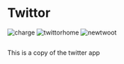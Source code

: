# Twittor
![charge](https://user-images.githubusercontent.com/31405248/114267938-d937fc80-99fe-11eb-838f-8d2eb0af4eea.png)
![twittorhome](https://user-images.githubusercontent.com/31405248/114267941-dd641a00-99fe-11eb-9781-49c7256f370b.png)
![newtwoot](https://user-images.githubusercontent.com/31405248/114267943-df2ddd80-99fe-11eb-9776-b2a287103fef.png)






##
This is a copy of the twitter app
